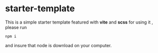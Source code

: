 # starter-template
This is a simple starter template featured with **vite** and **scss**
for using it , please run 
```console
npm i 
```
and insure that node is download on your computer.
